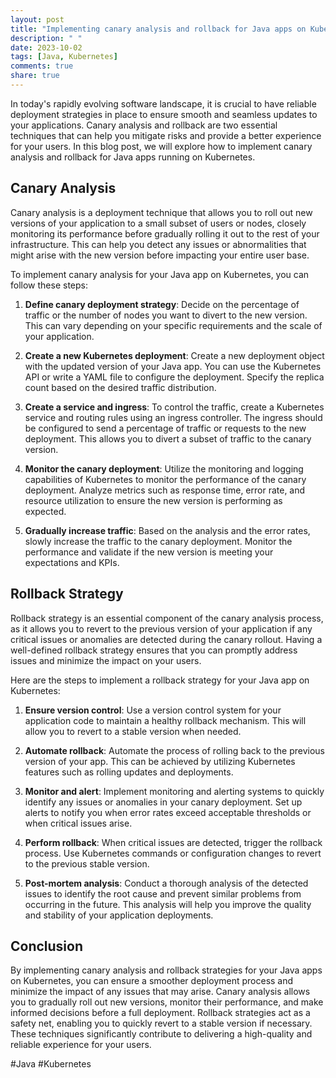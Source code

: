 ```yaml
---
layout: post
title: "Implementing canary analysis and rollback for Java apps on Kubernetes"
description: " "
date: 2023-10-02
tags: [Java, Kubernetes]
comments: true
share: true
---
```


In today's rapidly evolving software landscape, it is crucial to have reliable deployment strategies in place to ensure smooth and seamless updates to your applications. Canary analysis and rollback are two essential techniques that can help you mitigate risks and provide a better experience for your users. In this blog post, we will explore how to implement canary analysis and rollback for Java apps running on Kubernetes.

## Canary Analysis

Canary analysis is a deployment technique that allows you to roll out new versions of your application to a small subset of users or nodes, closely monitoring its performance before gradually rolling it out to the rest of your infrastructure. This can help you detect any issues or abnormalities that might arise with the new version before impacting your entire user base.

To implement canary analysis for your Java app on Kubernetes, you can follow these steps:

1. **Define canary deployment strategy**: Decide on the percentage of traffic or the number of nodes you want to divert to the new version. This can vary depending on your specific requirements and the scale of your application.

2. **Create a new Kubernetes deployment**: Create a new deployment object with the updated version of your Java app. You can use the Kubernetes API or write a YAML file to configure the deployment. Specify the replica count based on the desired traffic distribution.

3. **Create a service and ingress**: To control the traffic, create a Kubernetes service and routing rules using an ingress controller. The ingress should be configured to send a percentage of traffic or requests to the new deployment. This allows you to divert a subset of traffic to the canary version.

4. **Monitor the canary deployment**: Utilize the monitoring and logging capabilities of Kubernetes to monitor the performance of the canary deployment. Analyze metrics such as response time, error rate, and resource utilization to ensure the new version is performing as expected.

5. **Gradually increase traffic**: Based on the analysis and the error rates, slowly increase the traffic to the canary deployment. Monitor the performance and validate if the new version is meeting your expectations and KPIs.

## Rollback Strategy

Rollback strategy is an essential component of the canary analysis process, as it allows you to revert to the previous version of your application if any critical issues or anomalies are detected during the canary rollout. Having a well-defined rollback strategy ensures that you can promptly address issues and minimize the impact on your users.

Here are the steps to implement a rollback strategy for your Java app on Kubernetes:

1. **Ensure version control**: Use a version control system for your application code to maintain a healthy rollback mechanism. This will allow you to revert to a stable version when needed.

2. **Automate rollback**: Automate the process of rolling back to the previous version of your app. This can be achieved by utilizing Kubernetes features such as rolling updates and deployments.

3. **Monitor and alert**: Implement monitoring and alerting systems to quickly identify any issues or anomalies in your canary deployment. Set up alerts to notify you when error rates exceed acceptable thresholds or when critical issues arise.

4. **Perform rollback**: When critical issues are detected, trigger the rollback process. Use Kubernetes commands or configuration changes to revert to the previous stable version.

5. **Post-mortem analysis**: Conduct a thorough analysis of the detected issues to identify the root cause and prevent similar problems from occurring in the future. This analysis will help you improve the quality and stability of your application deployments.

## Conclusion

By implementing canary analysis and rollback strategies for your Java apps on Kubernetes, you can ensure a smoother deployment process and minimize the impact of any issues that may arise. Canary analysis allows you to gradually roll out new versions, monitor their performance, and make informed decisions before a full deployment. Rollback strategies act as a safety net, enabling you to quickly revert to a stable version if necessary. These techniques significantly contribute to delivering a high-quality and reliable experience for your users. 

#Java #Kubernetes